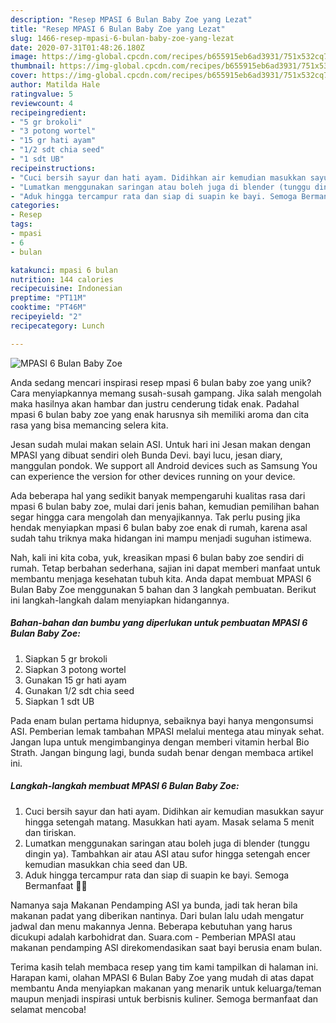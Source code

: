 ```yaml
---
description: "Resep MPASI 6 Bulan Baby Zoe yang Lezat"
title: "Resep MPASI 6 Bulan Baby Zoe yang Lezat"
slug: 1466-resep-mpasi-6-bulan-baby-zoe-yang-lezat
date: 2020-07-31T01:48:26.180Z
image: https://img-global.cpcdn.com/recipes/b655915eb6ad3931/751x532cq70/mpasi-6-bulan-baby-zoe-foto-resep-utama.jpg
thumbnail: https://img-global.cpcdn.com/recipes/b655915eb6ad3931/751x532cq70/mpasi-6-bulan-baby-zoe-foto-resep-utama.jpg
cover: https://img-global.cpcdn.com/recipes/b655915eb6ad3931/751x532cq70/mpasi-6-bulan-baby-zoe-foto-resep-utama.jpg
author: Matilda Hale
ratingvalue: 5
reviewcount: 4
recipeingredient:
- "5 gr brokoli"
- "3 potong wortel"
- "15 gr hati ayam"
- "1/2 sdt chia seed"
- "1 sdt UB"
recipeinstructions:
- "Cuci bersih sayur dan hati ayam. Didihkan air kemudian masukkan sayur hingga setengah matang. Masukkan hati ayam. Masak selama 5 menit dan tiriskan."
- "Lumatkan menggunakan saringan atau boleh juga di blender (tunggu dingin ya). Tambahkan air atau ASI atau sufor hingga setengah encer kemudian masukkan chia seed dan UB."
- "Aduk hingga tercampur rata dan siap di suapin ke bayi. Semoga Bermanfaat 🙏🙏"
categories:
- Resep
tags:
- mpasi
- 6
- bulan

katakunci: mpasi 6 bulan 
nutrition: 144 calories
recipecuisine: Indonesian
preptime: "PT11M"
cooktime: "PT46M"
recipeyield: "2"
recipecategory: Lunch

---
```



![MPASI 6 Bulan Baby Zoe](https://img-global.cpcdn.com/recipes/b655915eb6ad3931/751x532cq70/mpasi-6-bulan-baby-zoe-foto-resep-utama.jpg)

Anda sedang mencari inspirasi resep mpasi 6 bulan baby zoe yang unik? Cara menyiapkannya memang susah-susah gampang. Jika salah mengolah maka hasilnya akan hambar dan justru cenderung tidak enak. Padahal mpasi 6 bulan baby zoe yang enak harusnya sih memiliki aroma dan cita rasa yang bisa memancing selera kita.

Jesan sudah mulai makan selain ASI. Untuk hari ini Jesan makan dengan MPASI yang dibuat sendiri oleh Bunda Devi. bayi lucu, jesan diary, manggulan pondok. We support all Android devices such as Samsung You can experience the version for other devices running on your device.

Ada beberapa hal yang sedikit banyak mempengaruhi kualitas rasa dari mpasi 6 bulan baby zoe, mulai dari jenis bahan, kemudian pemilihan bahan segar hingga cara mengolah dan menyajikannya. Tak perlu pusing jika hendak menyiapkan mpasi 6 bulan baby zoe enak di rumah, karena asal sudah tahu triknya maka hidangan ini mampu menjadi suguhan istimewa.


Nah, kali ini kita coba, yuk, kreasikan mpasi 6 bulan baby zoe sendiri di rumah. Tetap berbahan sederhana, sajian ini dapat memberi manfaat untuk membantu menjaga kesehatan tubuh kita. Anda dapat membuat MPASI 6 Bulan Baby Zoe menggunakan 5 bahan dan 3 langkah pembuatan. Berikut ini langkah-langkah dalam menyiapkan hidangannya.

<!--inarticleads1-->

##### Bahan-bahan dan bumbu yang diperlukan untuk pembuatan MPASI 6 Bulan Baby Zoe:

1. Siapkan 5 gr brokoli
1. Siapkan 3 potong wortel
1. Gunakan 15 gr hati ayam
1. Gunakan 1/2 sdt chia seed
1. Siapkan 1 sdt UB


Pada enam bulan pertama hidupnya, sebaiknya bayi hanya mengonsumsi ASI. Pemberian lemak tambahan MPASI melalui mentega atau minyak sehat. Jangan lupa untuk mengimbanginya dengan memberi vitamin herbal Bio Strath. Jangan bingung lagi, bunda sudah benar dengan membaca artikel ini. 

<!--inarticleads2-->

##### Langkah-langkah membuat MPASI 6 Bulan Baby Zoe:

1. Cuci bersih sayur dan hati ayam. Didihkan air kemudian masukkan sayur hingga setengah matang. Masukkan hati ayam. Masak selama 5 menit dan tiriskan.
1. Lumatkan menggunakan saringan atau boleh juga di blender (tunggu dingin ya). Tambahkan air atau ASI atau sufor hingga setengah encer kemudian masukkan chia seed dan UB.
1. Aduk hingga tercampur rata dan siap di suapin ke bayi. Semoga Bermanfaat 🙏🙏


Namanya saja Makanan Pendamping ASI ya bunda, jadi tak heran bila makanan padat yang diberikan nantinya. Dari bulan lalu udah mengatur jadwal dan menu makannya Jenna. Beberapa kebutuhan yang harus dicukupi adalah karbohidrat dan. Suara.com - Pemberian MPASI atau makanan pendamping ASI direkomendasikan saat bayi berusia enam bulan. 

Terima kasih telah membaca resep yang tim kami tampilkan di halaman ini. Harapan kami, olahan MPASI 6 Bulan Baby Zoe yang mudah di atas dapat membantu Anda menyiapkan makanan yang menarik untuk keluarga/teman maupun menjadi inspirasi untuk berbisnis kuliner. Semoga bermanfaat dan selamat mencoba!
